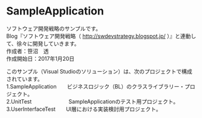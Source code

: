 # SampleApplication
ソフトウェア開発戦略のサンプルです。  
Blog『ソフトウェア開発戦略（ http://swdevstrategy.blogspot.jp/ ）』と連動して、徐々に開発していきます。  
作成者：笹沼　透  
作成開始日：2017年1月20日  

このサンプル（Visual Studioのソリューション）は、次のプロジェクトで構成されています。  
1.SampleApplication　　ビジネスロジック（BL）のクラスライブラリー・プロジェクト。  
2.UnitTest　　　　　　　SampleApplicationのテスト用プロジェクト。  
3.UserInterfaceTest　　UI層における実装検討用プロジェクト。
